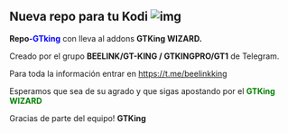 ## Nueva repo para tu Kodi                                                               ![img](https://i.imgur.com/c7MQyVN.png)

**Repo**<span style="color:blue">**-GTking**</span> con lleva al addons **GTKing WIZARD.**

Creado por el grupo **BEELINK/GT-KING / GTKINGPRO/GT1** de Telegram. 

Para toda la información entrar en https://t.me/beelinkking

Esperamos que sea de su agrado y que sigas apostando por el <span style="color:green">**GTKing WIZARD**</span>

Gracias de parte del equipo! **GTKing**

